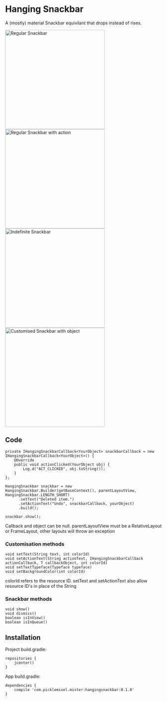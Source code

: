 # Hanging Snackbar

A (mostly) material Snackbar equivilant that drops instead of rises.

<img src="http://i.imgur.com/vyZgbph.gif" alt="Regular Snackbar" width="320"/>
<img src="http://i.imgur.com/rVmIgBa.gif" alt="Regular Snackbar with action" width="320"/>
<img src="http://i.imgur.com/qT2BttX.gif" alt="Indefinite Snackbar" width="320"/>
<img src="http://i.imgur.com/kK6PvQB.gif" alt="Customised Snackbar with object" width="320"/>

## Code

```
private IHangingSnackbarCallback<YourObject> snackbarCallback = new IHangingSnackbarCallback<YourObject>() {
    @Override
    public void actionClicked(YourObject obj) {
        Log.d("ACT_CLICKED", obj.toString());
    }
};

HangingSnackbar snackbar = new HangingSnackbar.Builder(getBaseContext(), parentLayoutView, HangingSnackbar.LENGTH_SHORT)
      .setText("Deleted item.")
      .setActionText("Undo", snackbarCallback, yourObject)
      .build();
      
snackbar.show();
```
Callback and object can be null.
parentLayoutView must be a RelativeLayout or FrameLayout, other layouts will throw an exception

### Customisation methods
```
void setText(String text, int colorId)
void setActionText(String actionText, IHangingSnackbarCallback actionCallback, T callbackObject, int colorId)
void setTextTypeface(Typeface typeface)
void setBackgroundColor(int colorId)
```
colorId refers to the resource ID.
setText and setActionText also allow resource ID's in place of the String

### Snackbar methods
```
void show()
void dismiss()
boolean isInView()
boolean isInQueue()
```

## Installation
Project build.gradle:
```
repositories {
    jcenter()
}
```

App build.gradle:
```
dependencies {
    compile 'com.picklemixel.mister:hangingsnackbar:0.1.0'
}
```
